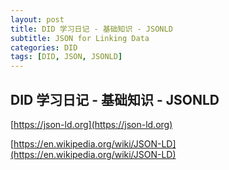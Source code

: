 ```yaml
---
layout: post
title: DID 学习日记 - 基础知识 - JSONLD
subtitle: JSON for Linking Data
categories: DID
tags: [DID, JSON, JSONLD]
---
```


## DID 学习日记 - 基础知识 - JSONLD

[https://json-ld.org](https://json-ld.org)

[https://en.wikipedia.org/wiki/JSON-LD](https://en.wikipedia.org/wiki/JSON-LD)
